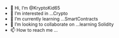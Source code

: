 - 👋 Hi, I’m @KryptoKid65
- 👀 I’m interested in ...Crypto
- 🌱 I’m currently learning ...SmartContracts
- 💞️ I’m looking to collaborate on ...learning Solidity
- 📫 How to reach me ...

<!---
KryptoKid65/KryptoKid65 is a ✨ special ✨ repository because its `README.md` (this file) appears on your GitHub profile.
You can click the Preview link to take a look at your changes.
--->
